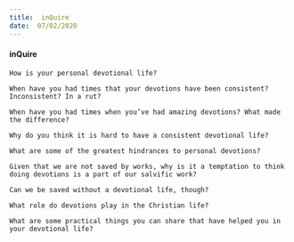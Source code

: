 ```yaml
---
title:  inQuire
date:  07/02/2020
---
```


#### inQuire

`How is your personal devotional life?`

`When have you had times that your devotions have been consistent? Inconsistent? In a rut?`

`When have you had times when you’ve had amazing devotions? What made the difference?`

`Why do you think it is hard to have a consistent devotional life?`

`What are some of the greatest hindrances to personal devotions?`

`Given that we are not saved by works, why is it a temptation to think doing devotions is a part of our salvific work?`

`Can we be saved without a devotional life, though?`

`What role do devotions play in the Christian life?`

`What are some practical things you can share that have helped you in your devotional life?`
